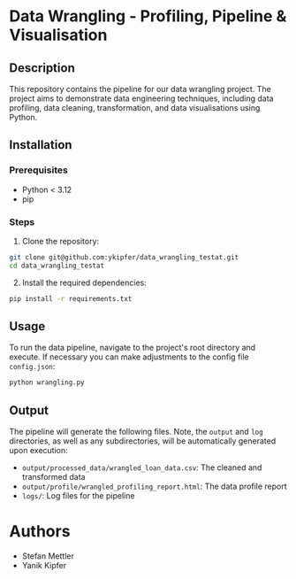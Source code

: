 
# Data Wrangling - Profiling, Pipeline & Visualisation

## Description
This repository contains the pipeline for our data wrangling project. The project aims to demonstrate data engineering techniques, including data profiling, data cleaning, transformation, and data visualisations using Python.

## Installation

### Prerequisites
- Python < 3.12
- pip

### Steps
1. Clone the repository:
```bash
git clone git@github.com:ykipfer/data_wrangling_testat.git
cd data_wrangling_testat
```

2. Install the required dependencies:
```bash
pip install -r requirements.txt
```

## Usage
To run the data pipeline, navigate to the project's root directory and execute. If necessary you can make adjustments to the config file `config.json`:
```bash
python wrangling.py
```

## Output
The pipeline will generate the following files. Note, the `output` and `log` directories, as well as any subdirectories, will be automatically generated upon execution:
- `output/processed_data/wrangled_loan_data.csv`: The cleaned and transformed data
- `output/profile/wrangled_profiling_report.html`: The data profile report
- `logs/`: Log files for the pipeline 

# Authors
* Stefan Mettler
* Yanik Kipfer
